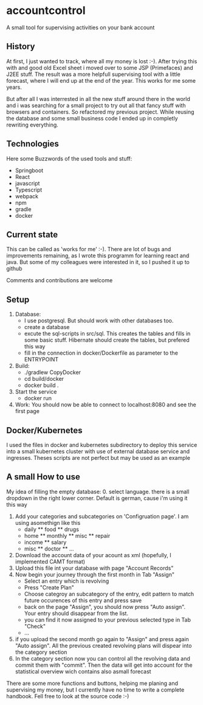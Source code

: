# accountcontrol
A small tool for supervising activities on your bank account

## History

At first, I just wanted to track, where all my money is lost :-). After trying this with and good old Excel sheet i moved over to some JSP (Primefaces) and J2EE stuff. The result was a more helpfull supervising tool with a little forecast, where I will end up at the end of the year. This works for me some years.   

But after all I was interrested in all the new stuff around there in the world and i was searching for a small project to try out all that fancy stuff with browsers and containers. So refactored my previous project. While reusing the database and some small business code I ended up in completly rewriting everything. 

## Technologies

Here some Buzzwords of the used tools and stuff:

* Springboot 
* React
* javascript
* Typescript
* webpack
* npm
* gradle
* docker

## Current state
This can be called as 'works for me' :-). There are lot of bugs and improvements remaining, as I wrote this programm for learning react and java. But some of my colleagues were interested in it, so I pushed it up to github

Comments and contributions are welcome 

## Setup
1. Database: 
    * I use postgresql. But should work with other databases too. 
   	* create a database 
   	* excute the sql-scripts in src/sql. This creates the tables and fills in some basic stuff. Hibernate should create the tables, but prefered this way
    * fill in the connection in docker/Dockerfile as parameter to the ENTRYPOINT
2. Build:
    * ./gradlew CopyDocker
    * cd build/docker
    * docker build .
3. Start the service
    * docker run <image id>
4. Work: You should now be able to connect to localhost:8080 and see the first page

## Docker/Kubernetes

I used the files in docker and kubernetes subdirectory to deploy this service into a small kubernetes cluster with use of external database service and ingresses. Theses scripts are not perfect but may be used as an example

## A small How to use 

My idea of filling the empty database:
0. select language. there is a small dropdown in the right lower corner. Default is german, cause i'm using it this way
1. Add your categories and subcategories on 'Configruation page'. I am using asomethign like this
    * daily
	** food
	** drugs
	* home
	** monthly
	** misc
	** repair
	* income
	** salary
	* misc
	** doctor
	** ...
1. Download the account data of your acount as xml (hopefully, I implemented CAMT format)
2. Upload this file int your database with page "Account Records"
3. Now begin your journey through the first month in Tab "Assign"
    * Select an entry which is revolving
	* Press "Create Plan"
	* Choose categroy an subcategory of the entry, edit pattern to match future occurences of this entry and press save
	* back on the page "Assign", you should now press "Auto assign". Your entry should disappear from the list.
	* you can find it now assigned to your previous selected type in Tab "Check"
	* ...
4. if you upload the second month go again to "Assign" and press again "Auto assign". All the previous created revolving plans will dispear into the category section
5. In the category section now you can control all the revolving data and commit them with "commit". Then the data will get into account for the statistical overview wich contains also asmall forecast

There are some more functions and buttons, helping me planing and supervising my money, but I currently have no time to write a complete handbook. Fell free to look at the source code :-)

